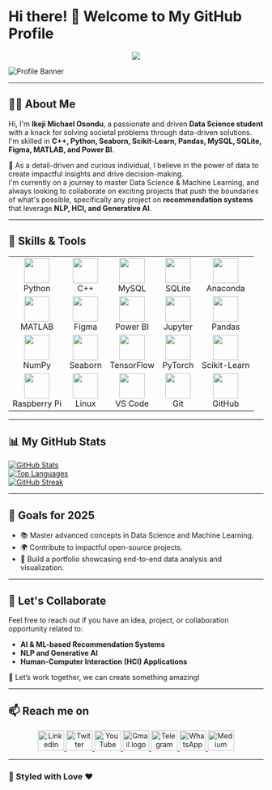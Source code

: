 # Hi there! 👋 Welcome to My GitHub Profile

<div align="center">
    <img src="https://miro.medium.com/v2/resize:fit:1100/format:webp/0*cPrF_XMe7U6atYgM.gif">
</div>

![Profile Banner](https://via.placeholder.com/1500x500?text=Welcome+to+my+GitHub!)

---

## 🙋‍♂️ About Me  
Hi, I'm **Ikeji Michael Osondu**, a passionate and driven **Data Science student** with a knack for solving societal problems through data-driven solutions. I'm skilled in **C++, Python, Seaborn, Scikit-Learn, Pandas, MySQL, SQLite, Figma, MATLAB, and Power BI**.  

🚀 As a detail-driven and curious individual, I believe in the power of data to create impactful insights and drive decision-making.  
I'm currently on a journey to master Data Science & Machine Learning, and always looking to collaborate on exciting projects that push the boundaries of what's possible, specifically any project on **recommendation systems** that leverage **NLP, HCI, and Generative AI**.

---

## 🌟 Skills & Tools  

<table align="center">
  <tr>
    <td align="center"><img src="https://skillicons.dev/icons?i=py" height="50"><br>Python</td>
    <td align="center"><img src="https://skillicons.dev/icons?i=cpp" height="50"><br>C++</td>
    <td align="center"><img src="https://skillicons.dev/icons?i=mysql" height="50"><br>MySQL</td>
    <td align="center"><img src="https://cdn.simpleicons.org/sqlite/003B57" height="50"><br>SQLite</td>
    <td align="center"><img src="https://cdn.simpleicons.org/anaconda/44A833" height="50"><br>Anaconda</td>
  </tr>
  <tr>
    <td align="center"><img src="https://skillicons.dev/icons?i=matlab" height="50"><br>MATLAB</td>
    <td align="center"><img src="https://skillicons.dev/icons?i=figma" height="50"><br>Figma</td>
    <td align="center"><img src="https://skillicons.dev/icons?i=powerbi" height="50"><br>Power BI</td>
    <td align="center"><img src="https://cdn.jsdelivr.net/gh/devicons/devicon/icons/jupyter/jupyter-original.svg" height="50"><br>Jupyter</td>
    <td align="center"><img src="https://cdn.jsdelivr.net/gh/devicons/devicon/icons/pandas/pandas-original.svg" height="50"><br>Pandas</td>
  </tr>
  <tr>
    <td align="center"><img src="https://cdn.jsdelivr.net/gh/devicons/devicon/icons/numpy/numpy-original.svg" height="50"><br>NumPy</td>
    <td align="center"><img src="https://img.shields.io/badge/Seaborn-%23337199.svg?style=for-the-badge&logo=seaborn&logoColor=white" height="50"><br>Seaborn</td>
    <td align="center"><img src="https://cdn.simpleicons.org/tensorflow/FF6F00" height="50"><br>TensorFlow</td>
    <td align="center"><img src="https://cdn.simpleicons.org/pytorch/EE4C2C" height="50"><br>PyTorch</td>
    <td align="center"><img src="https://upload.wikimedia.org/wikipedia/commons/0/05/Scikit_learn_logo_small.svg" height="50"><br>Scikit-Learn</td>
  </tr>
  <tr>
    <td align="center"><img src="https://cdn.jsdelivr.net/gh/devicons/devicon/icons/raspberrypi/raspberrypi-original.svg" height="50"><br>Raspberry Pi</td>
    <td align="center"><img src="https://skillicons.dev/icons?i=linux" height="50"><br>Linux</td>
    <td align="center"><img src="https://skillicons.dev/icons?i=vscode" height="50"><br>VS Code</td>
    <td align="center"><img src="https://skillicons.dev/icons?i=git" height="50"><br>Git</td>
    <td align="center"><img src="https://skillicons.dev/icons?i=github" height="50"><br>GitHub</td>
  </tr>
</table>

---

## 📊 My GitHub Stats  

[![GitHub Stats](https://github-readme-stats.vercel.app/api?username=Donmichael63&show_icons=true&theme=tokyonight)](https://github.com/Donmichael63)  
[![Top Languages](https://github-readme-stats.vercel.app/api/top-langs/?username=Donmichael63&layout=compact&theme=tokyonight)](https://github.com/Donmichael63)  
[![GitHub Streak](https://github-readme-streak-stats.herokuapp.com/?user=Donmichael63&theme=tokyonight)](https://git.io/streak-stats)

---

## 🎯 Goals for 2025  
- 📚 Master advanced concepts in Data Science and Machine Learning.  
- 🌍 Contribute to impactful open-source projects.  
- 🚀 Build a portfolio showcasing end-to-end data analysis and visualization.  

---

## 🤝 Let's Collaborate  
Feel free to reach out if you have an idea, project, or collaboration opportunity related to:  
- **AI & ML-based Recommendation Systems**  
- **NLP and Generative AI**  
- **Human-Computer Interaction (HCI) Applications**  

🚀 Let’s work together, we can create something amazing!  

---

## 📫 Reach me on  

<div align="center">
  <a href="https://www.linkedin.com/in/ikemichaelosondu/" target="_blank">
    <img src="https://raw.githubusercontent.com/maurodesouza/profile-readme-generator/master/src/assets/icons/social/linkedin/default.svg" width="52" height="40" alt="LinkedIn logo" />
  </a>
  <a href="https://x.com/Donmichael63" target="_blank">
    <img src="https://raw.githubusercontent.com/maurodesouza/profile-readme-generator/master/src/assets/icons/social/twitter/default.svg" width="52" height="40" alt="Twitter logo" />
  </a>
  <a href="https://www.youtube.com/@ikejidonmichaelosondu67" target="_blank">
    <img src="https://raw.githubusercontent.com/maurodesouza/profile-readme-generator/master/src/assets/icons/social/youtube/default.svg" width="52" height="40" alt="YouTube logo" />
  </a>
  <a href="mailto:ikemichaelosondu@gmail.com" target="_blank">
    <img src="https://raw.githubusercontent.com/maurodesouza/profile-readme-generator/master/src/assets/icons/social/gmail/default.svg" width="52" height="40" alt="Gmail logo" />
  </a>
  <a href="https://t.me/Donmichael63" target="_blank">
    <img src="https://raw.githubusercontent.com/maurodesouza/profile-readme-generator/master/src/assets/icons/social/telegram/default.svg" width="52" height="40" alt="Telegram logo" />
  </a>
  <a href="https://wa.me/qr/TAJBSUDYTPYRP1" target="_blank">
    <img src="https://raw.githubusercontent.com/maurodesouza/profile-readme-generator/master/src/assets/icons/social/whatsapp/default.svg" width="52" height="40" alt="WhatsApp logo" />
  </a>
  <a href="https://medium.com/@ikemichaelosondu" target="_blank">
    <img src="https://raw.githubusercontent.com/maurodesouza/profile-readme-generator/master/src/assets/icons/social/medium/default.svg" width="52" height="40" alt="Medium logo" />
  </a>
</div>

---

### 🎨 Styled with Love ❤  
